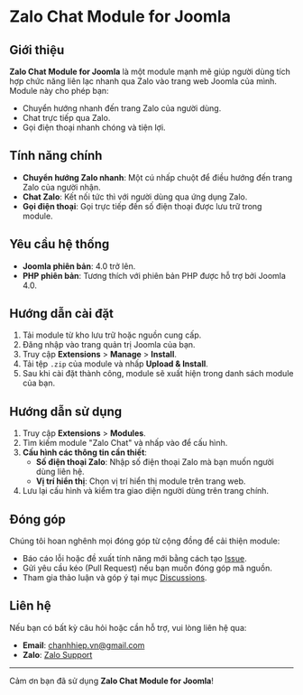# Zalo Chat Module for Joomla

## Giới thiệu
**Zalo Chat Module for Joomla** là một module mạnh mẽ giúp người dùng tích hợp chức năng liên lạc nhanh qua Zalo vào trang web Joomla của mình. Module này cho phép bạn:
- Chuyển hướng nhanh đến trang Zalo của người dùng.
- Chat trực tiếp qua Zalo.
- Gọi điện thoại nhanh chóng và tiện lợi.

## Tính năng chính
- **Chuyển hướng Zalo nhanh**: Một cú nhấp chuột để điều hướng đến trang Zalo của người nhận.
- **Chat Zalo**: Kết nối tức thì với người dùng qua ứng dụng Zalo.
- **Gọi điện thoại**: Gọi trực tiếp đến số điện thoại được lưu trữ trong module.

## Yêu cầu hệ thống
- **Joomla phiên bản**: 4.0 trở lên.
- **PHP phiên bản**: Tương thích với phiên bản PHP được hỗ trợ bởi Joomla 4.0.

## Hướng dẫn cài đặt
1. Tải module từ kho lưu trữ hoặc nguồn cung cấp.
2. Đăng nhập vào trang quản trị Joomla của bạn.
3. Truy cập **Extensions** > **Manage** > **Install**.
4. Tải tệp `.zip` của module và nhấp **Upload & Install**.
5. Sau khi cài đặt thành công, module sẽ xuất hiện trong danh sách module của bạn.

## Hướng dẫn sử dụng
1. Truy cập **Extensions** > **Modules**.
2. Tìm kiếm module "Zalo Chat" và nhấp vào để cấu hình.
3. **Cấu hình các thông tin cần thiết**:
   - **Số điện thoại Zalo**: Nhập số điện thoại Zalo mà bạn muốn người dùng liên hệ.
   - **Vị trí hiển thị**: Chọn vị trí hiển thị module trên trang web.
4. Lưu lại cấu hình và kiểm tra giao diện người dùng trên trang chính.

## Đóng góp
Chúng tôi hoan nghênh mọi đóng góp từ cộng đồng để cải thiện module:
- Báo cáo lỗi hoặc đề xuất tính năng mới bằng cách tạo [Issue](https://github.com/NCH2024/Zalo-Chat-Module-Joomla/issues).
- Gửi yêu cầu kéo (Pull Request) nếu bạn muốn đóng góp mã nguồn.
- Tham gia thảo luận và góp ý tại mục [Discussions](https://github.com/NCH2024/Zalo-Chat-Module-Joomla/discussions).

## Liên hệ
Nếu bạn có bất kỳ câu hỏi hoặc cần hỗ trợ, vui lòng liên hệ qua:
- **Email**: chanhhiep.vn@gmail.com
- **Zalo**: [Zalo Support](https://zalo.me/0357379334)

---

Cảm ơn bạn đã sử dụng **Zalo Chat Module for Joomla**!